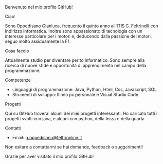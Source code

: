 Benvenuto nel mio profilo GitHub!

Ciao!

Sono Oppedisano Gianluca, frequento il quinto anno all’ITIS G. Feltrinelli con indirizzo informatica.
Inoltre sono appassionato di tecnologia con un interesse particolare per i motori e, deducendo dalla passione dei motori, seguo molto assiduamente la F1.

Cosa faccio

Attualmente studio per diventare perito informatico. Sono sempre alla ricerca di nuove sfide e opportunità di apprendimento nel campo della programmazione.

Competenze

- Linguaggi di programmazione: Java, Python, Html, Css, Javascript, SQL
- Strumenti di sviluppo: Il mio pc personale e Visual Studio Code.

Progetti

Qui su GitHub troverai alcuni dei miei progetti interessanti. 
Ho caricato tutti i progetti svolti con java, e alcuni con python, della terza e della quarta

Contatti

- Email: g.oppedisano@feltrionline.it 

Non esitare a contattarmi se hai domande, feedback o suggerimenti!

Grazie per aver visitato il mio profilo GitHub!
